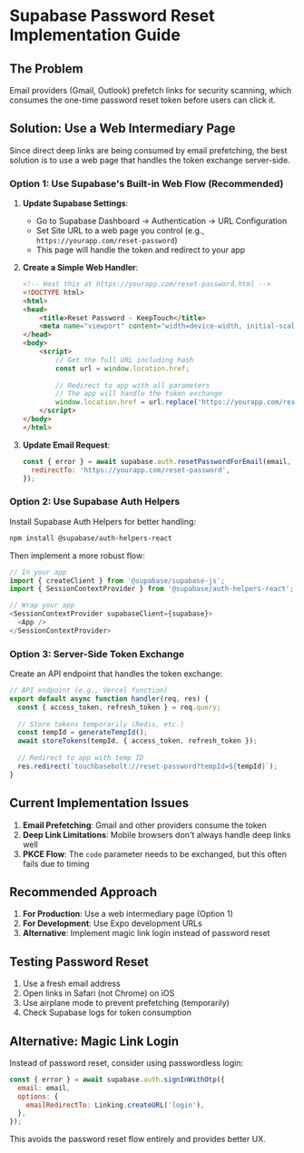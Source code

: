# Supabase Password Reset Implementation Guide

## The Problem
Email providers (Gmail, Outlook) prefetch links for security scanning, which consumes the one-time password reset token before users can click it.

## Solution: Use a Web Intermediary Page

Since direct deep links are being consumed by email prefetching, the best solution is to use a web page that handles the token exchange server-side.

### Option 1: Use Supabase's Built-in Web Flow (Recommended)

1. **Update Supabase Settings**:
   - Go to Supabase Dashboard → Authentication → URL Configuration
   - Set Site URL to a web page you control (e.g., `https://yourapp.com/reset-password`)
   - This page will handle the token and redirect to your app

2. **Create a Simple Web Handler**:
   ```html
   <!-- Host this at https://yourapp.com/reset-password.html -->
   <!DOCTYPE html>
   <html>
   <head>
       <title>Reset Password - KeepTouch</title>
       <meta name="viewport" content="width=device-width, initial-scale=1">
   </head>
   <body>
       <script>
           // Get the full URL including hash
           const url = window.location.href;
           
           // Redirect to app with all parameters
           // The app will handle the token exchange
           window.location.href = url.replace('https://yourapp.com/reset-password', 'touchbasebolt://reset-password');
       </script>
   </body>
   </html>
   ```

3. **Update Email Request**:
   ```javascript
   const { error } = await supabase.auth.resetPasswordForEmail(email, {
     redirectTo: 'https://yourapp.com/reset-password',
   });
   ```

### Option 2: Use Supabase Auth Helpers

Install Supabase Auth Helpers for better handling:

```bash
npm install @supabase/auth-helpers-react
```

Then implement a more robust flow:

```javascript
// In your app
import { createClient } from '@supabase/supabase-js';
import { SessionContextProvider } from '@supabase/auth-helpers-react';

// Wrap your app
<SessionContextProvider supabaseClient={supabase}>
  <App />
</SessionContextProvider>
```

### Option 3: Server-Side Token Exchange

Create an API endpoint that handles the token exchange:

```javascript
// API endpoint (e.g., Vercel function)
export default async function handler(req, res) {
  const { access_token, refresh_token } = req.query;
  
  // Store tokens temporarily (Redis, etc.)
  const tempId = generateTempId();
  await storeTokens(tempId, { access_token, refresh_token });
  
  // Redirect to app with temp ID
  res.redirect(`touchbasebolt://reset-password?tempId=${tempId}`);
}
```

## Current Implementation Issues

1. **Email Prefetching**: Gmail and other providers consume the token
2. **Deep Link Limitations**: Mobile browsers don't always handle deep links well
3. **PKCE Flow**: The `code` parameter needs to be exchanged, but this often fails due to timing

## Recommended Approach

1. **For Production**: Use a web intermediary page (Option 1)
2. **For Development**: Use Expo development URLs
3. **Alternative**: Implement magic link login instead of password reset

## Testing Password Reset

1. Use a fresh email address
2. Open links in Safari (not Chrome) on iOS
3. Use airplane mode to prevent prefetching (temporarily)
4. Check Supabase logs for token consumption

## Alternative: Magic Link Login

Instead of password reset, consider using passwordless login:

```javascript
const { error } = await supabase.auth.signInWithOtp({
  email: email,
  options: {
    emailRedirectTo: Linking.createURL('login'),
  },
});
```

This avoids the password reset flow entirely and provides better UX.